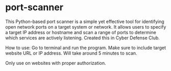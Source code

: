 # port-scanner
This Python-based port scanner is a simple yet effective tool for identifying open network ports on a target system or network.
It allows users to specify a target IP address or hostname and scan a range of ports to determine which services are actively listening. 
Created this in Cyber Defense Club.

How to use:
Go to terminal and run the program.
Make sure to include target website URL or IP address.
Will take around 5 minutes to scan.

Only use on websites with proper authorization.
